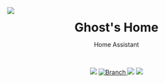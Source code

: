 <img src="https://img.shields.io/badge/haversion--blue.svg">

<p align="center">
	<h1 align=center style="margin: 0;">Ghost's Home</h1>
	<p align=center>Home Assistant</p>
	<br>
	<p align=center>
		<img src="https://github.com/sarahboyd/Home-Assistant-Config/workflows/Home%20Assistant%20CI/badge.svg">
		<a href="https://github.com/sarahboyd/Home-Assistant-Config/tree/master">
			<img src="https://img.shields.io/badge/Branch-master-green.svg?longCache=true"
				alt="Branch">
		</a>
		<img src="https://img.shields.io/badge/haversion--blue.svg">
		<img src="https://img.shields.io/badge/automations-0-purple.svg">
	</p>
</p>